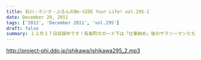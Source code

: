 ```yaml
---
title: 石川・ホンマ・ぶるんのBe-SIDE Your Life! vol.295-2
date: December 29, 2011
tags: ['2011', 'December 2011', 'vol.295']
draft: false
summary: １２月２７日収録中です！有楽町のガード下は「仕事納め」後のサラリーマンたちの笑顔で溢れている！！！飲みてぇな・・・といいながらのRECボタンを押すなり～～～NAMAE
---
```


http://project-phi.ddo.jp/ishikawa/ishikawa295_2.mp3
